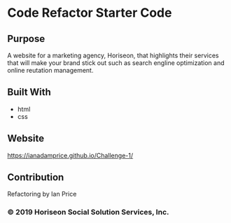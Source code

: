 # Code Refactor Starter Code

## Purpose
A website for a marketing agency, Horiseon, that highlights their services that will make your brand stick out such as search engline optimization and online reutation management.

## Built With
* html
* css
## Website 
https://ianadamprice.github.io/Challenge-1/
## Contribution
Refactoring by Ian Price
### &copy; 2019 Horiseon Social Solution Services, Inc.
